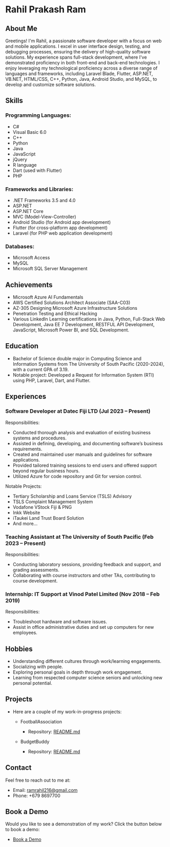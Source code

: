 # Rahil Prakash Ram

## About Me
Greetings! I'm Rahil, a passionate software developer with a focus on web and mobile applications. I excel in user interface design, testing, and debugging processes, ensuring the delivery of high-quality software solutions. My experience spans full-stack development, where I've demonstrated proficiency in both front-end and back-end technologies. I enjoy leveraging my technological proficiency across a diverse range of languages and frameworks, including Laravel Blade, Flutter, ASP.NET, VB.NET, HTML/CSS, C++, Python, Java, Android Studio, and MySQL, to develop and customize software solutions.

## Skills
### Programming Languages:
- C#
- Visual Basic 6.0
- C++
- Python
- Java
- JavaScript
- jQuery
- R language
- Dart (used with Flutter)
- PHP

### Frameworks and Libraries:
- .NET Frameworks 3.5 and 4.0
- ASP.NET
- ASP.NET Core
- MVC (Model-View-Controller)
- Android Studio (for Android app development)
- Flutter (for cross-platform app development)
- Laravel (for PHP web application development)

### Databases:
- Microsoft Access
- MySQL
- Microsoft SQL Server Management

## Achievements
- Microsoft Azure AI Fundamentals
- AWS Certified Solutions Architect Associate (SAA-C03)
- AZ-305 Designing Microsoft Azure Infrastructure Solutions
- Penetration Testing and Ethical Hacking
- Various LinkedIn Learning certifications in Java, Python, Full-Stack Web Development, Java EE 7 Development, RESTFUL API Development, JavaScript, Microsoft Power BI, and SQL Development.

## Education
- Bachelor of Science double major in Computing Science and Information Systems from The University of South Pacific (2020-2024), with a current GPA of 3.19.
- Notable project: Developed a Request for Information System (RTI) using PHP, Laravel, Dart, and Flutter.

## Experiences
### Software Developer at Datec Fiji LTD (Jul 2023 – Present)
Responsibilities:
- Conducted thorough analysis and evaluation of existing business systems and procedures.
- Assisted in defining, developing, and documenting software’s business requirements.
- Created and maintained user manuals and guidelines for software applications.
- Provided tailored training sessions to end users and offered support beyond regular business hours.
- Utilized Azure for code repository and Git for version control.

Notable Projects:
- Tertiary Scholarship and Loans Service (TSLS) Advisory
- TSLS Complaint Management System
- Vodafone VStock Fiji & PNG
- Inkk Website
- iTaukei Land Trust Board Solution
- And more...

### Teaching Assistant at The University of South Pacific (Feb 2023 – Present)
Responsibilities:
- Conducting laboratory sessions, providing feedback and support, and grading assessments.
- Collaborating with course instructors and other TAs, contributing to course development.

### Internship: IT Support at Vinod Patel Limited (Nov 2018 – Feb 2019)
Responsibilities:
- Troubleshoot hardware and software issues.
- Assist in office administrative duties and set up computers for new employees.

## Hobbies
- Understanding different cultures through work/learning engagements.
- Socializing with people.
- Exploring personal goals in depth through work engagement.
- Learning from respected computer science seniors and unlocking new personal potential.

## Projects
- Here are a couple of my work-in-progress projects:
   - FootballAssociation
       - Repository: [README.md](https://github.com/RahilPrakashRam/RahilPrakashRam/blob/main/Football%20Association%20README.md)   
     
   - BudgetBuddy
       - Repository: [README.md](https://github.com/RahilPrakashRam/RahilPrakashRam/blob/main/Budget%20Buddy%20README.md)  

## Contact
Feel free to reach out to me at:
- Email: ramrahil216@gmail.com
- Phone: +679 8697700

## Book a Demo
Would you like to see a demonstration of my work? Click the button below to book a demo:
- <a href="mailto:ramrahil216@gmail.com?subject=Demo%20Request">Book a Demo</a>

